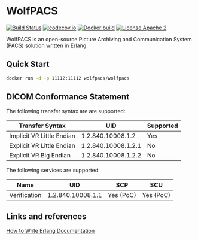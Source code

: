 WolfPACS
========

[![Build Status](https://travis-ci.org/wolfpacs/wolfpacs.svg?branch=master)](https://travis-ci.org/wolfpacs/wolfpacs)
[![codecov.io](https://codecov.io/gh/wolfpacs/wolfpacs/coverage.svg?branch=master)](https://codecov.io/gh/wolfpacs/wolfpacs?branch=master)
[![Docker build](https://img.shields.io/docker/cloud/build/wolfpacs/wolfpacs.svg?color=green)](https://hub.docker.com/r/wolfpacs/wolfpacs)
[![License Apache 2](https://img.shields.io/badge/License-Apache2-blue.svg)](https://www.apache.org/licenses/LICENSE-2.0)

WolfPACS is an open-source Picture Archiving and Communication System (PACS) solution written in Erlang.

Quick Start
-----------

```sh
docker run -d -p 11112:11112 wolfpacs/wolfpacs
```

DICOM Conformance Statement
---------------------------

The following transfer syntax are are supported:

| Transfer Syntax           | UID                 | Supported |
|---------------------------|---------------------|-----------|
| Implicit VR Little Endian | 1.2.840.10008.1.2   | Yes       |
| Explicit VR Little Endian | 1.2.840.10008.1.2.1 | No        |
| Explicit VR Big Endian    | 1.2.840.10008.1.2.2 | No        |

The following services are supported:

| Name        | UID               | SCP       | SCU       |
|-------------|-------------------|-----------|-----------|
|Verification | 1.2.840.10008.1.1 | Yes (PoC) | Yes (PoC) |

Links and references
--------------------

[How to Write Erlang Documentation](https://docs.2600hz.com/dev/doc/engineering/erlang-documentation/)
